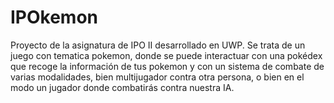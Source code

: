 # IPOkemon
Proyecto de la asignatura de IPO II desarrollado en UWP. Se trata de un juego con tematica pokemon, donde se puede interactuar con una pokédex que recoge la información de tus pokemon y con un sistema de combate de varias modalidades, bien multijugador contra otra persona, o bien en el modo un jugador donde combatirás contra nuestra IA.
